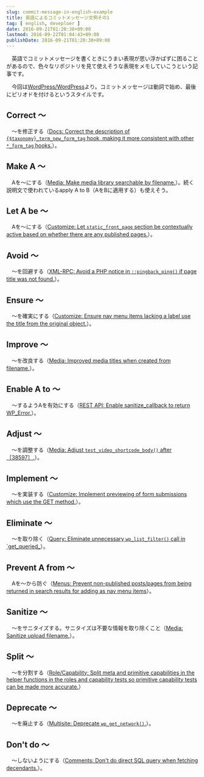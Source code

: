 ```yaml
---
slug: commit-message-in-english-example
title: 英語によるコミットメッセージ文例その1
tag: [ english, deveploer ]
date: 2016-09-21T01:20:38+09:00
lastmod: 2016-09-22T01:04:43+09:00
publishDate: 2016-09-21T01:20:38+09:00
---
```


　英語でコミットメッセージを書くときにうまい表現が思い浮かばずに困ることがあるので、色々なリポジトリを見て使えそうな表現をメモしていこうという記事です。

　今回は[WordPress/WordPress](https://github.com/WordPress/WordPress)より。コミットメッセージは動詞で始め、最後にピリオドを付けるというスタイルです。

## Correct 〜


　〜を修正する（[Docs: Correct the description of `{$taxonomy}_term_new_form_tag` hook, making it more consistent with other `*_form_tag` hooks.](https://github.com/WordPress/WordPress/commit/3c5204f9f481e6839f60ee50e17c1551b6234f2b)）。

## Make A 〜


　Aを〜にする（[Media: Make media library searchable by filename.](https://github.com/WordPress/WordPress/commit/8f36a570cbebf537b6c58f766986caa9bbdba48a)）。続く説明文で使われているapply A to B（AをBに適用する）も使えそう。

## Let A be 〜


　Aを〜にする（[Customize: Let `static_front_page` section be contextually active based on whether there are any published pages.](https://github.com/WordPress/WordPress/commit/d84c343cc6194950373678678a2020a070d8ed72)）。

## Avoid 〜


　〜を回避する（[XML-RPC: Avoid a PHP notice in `::pingback_ping()` if page title was not found.](https://github.com/WordPress/WordPress/commit/788c3680f90b7570f8f9b5277f5d6bf57d7d9209)）。

## Ensure 〜


　〜を確実にする（[Customize: Ensure nav menu items lacking a label use the title from the original object.](https://github.com/WordPress/WordPress/commit/037a236e423d0a38d00767f0659b0837116dde27)）。

## Improve 〜


　〜を改良する（[Media: Improved media titles when created from filename.](https://github.com/WordPress/WordPress/commit/405def3da40f9090361d9be9ad94b51a8fbe3f2d)）。

## Enable A to 〜


　〜するようAを有効にする（[REST API: Enable sanitize_callback to return WP_Error.](https://github.com/WordPress/WordPress/commit/794dd5d8cb7d3f11779cb86d1eff66fbd1947840)）。

## Adjust 〜


　〜を調整する（[Media: Adjust `test_video_shortcode_body()` after ［38597］.](https://github.com/WordPress/WordPress/commit/84cf528449e831412ad3405ea50fedcb745420ae)）。

## Implement 〜


　〜を実装する（[Customize: Implement previewing of form submissions which use the GET method.](https://github.com/WordPress/WordPress/commit/edf170c943cfcfa122565c8f30c8b807e44e4dac)）。

## Eliminate 〜


　〜を取り除く（[Query: Eliminate unnecessary `wp_list_filter()` call in `get_queried_](https://github.com/WordPress/WordPress/commit/132f3d0d19743a28dc97ee8ec868f07aa534cbdc)）。

## Prevent A from 〜


　Aを〜から防ぐ（[Menus: Prevent non-published posts/pages from being returned in search results for adding as nav menu items](https://github.com/WordPress/WordPress/commit/84f9592f88a19dd3fb4d1b8780679c99ea678688)）。

## Sanitize 〜


　〜をサニタイズする。サニタイズは不要な情報を取り除くこと（[Media: Sanitize upload filename.](https://github.com/WordPress/WordPress/commit/c9e60dab176635d4bfaaf431c0ea891e4726d6e0)）。

## Split 〜


　〜を分割する（[Role/Capability: Split meta and primitive capabilities in the helper functions in the roles and capability tests so primitive capability tests can be made more accurate.](https://github.com/WordPress/WordPress/commit/9cf899d6f9e6ffc5fde7f3bb0b1aeb7012ae8cad)）

## Deprecate 〜


　〜を廃止する（[Multisite: Deprecate `wp_get_network()`.](https://github.com/WordPress/WordPress/commit/58bca4922709aae51a50646796c86895e0035265)）。

## Don't do 〜


　〜しないようにする（[Comments: Don't do direct SQL query when fetching decendants.](https://github.com/WordPress/WordPress/commit/3a4169d7abe25dafc676eee6668d2d1851882c6b)）。

